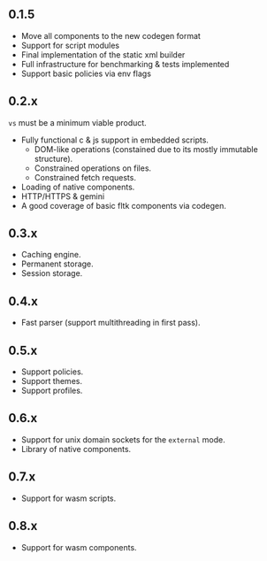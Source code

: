 ## 0.1.5

- Move all components to the new codegen format
- Support for script modules
- Final implementation of the static xml builder
- Full infrastructure for benchmarking & tests implemented
- Support basic policies via env flags

## 0.2.x

`vs` must be a minimum viable product.

- Fully functional c & js support in embedded scripts.
  - DOM-like operations (constained due to its mostly immutable structure).
  - Constrained operations on files.
  - Constrained fetch requests.
- Loading of native components.
- HTTP/HTTPS & gemini
- A good coverage of basic fltk components via codegen.

## 0.3.x

- Caching engine.
- Permanent storage.
- Session storage.

## 0.4.x

- Fast parser (support multithreading in first pass).

## 0.5.x

- Support policies.
- Support themes.
- Support profiles.

## 0.6.x

- Support for unix domain sockets for the `external` mode.
- Library of native components.

## 0.7.x

- Support for wasm scripts.

## 0.8.x

- Support for wasm components.
